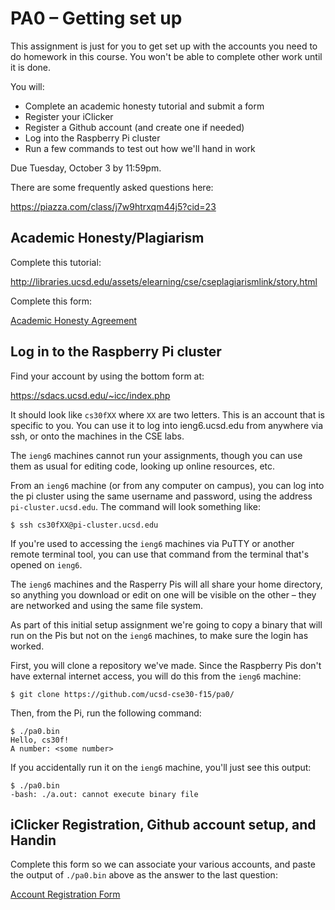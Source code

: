 # PA0 – Getting set up

This assignment is just for you to get set up with the accounts you need to do homework in this course. You won't be able to complete other work until it is done.

You will:

- Complete an academic honesty tutorial and submit a form
- Register your iClicker
- Register a Github account (and create one if needed)
- Log into the Raspberry Pi cluster
- Run a few commands to test out how we'll hand in work

Due Tuesday, October 3 by 11:59pm.

There are some frequently asked questions here:

https://piazza.com/class/j7w9htrxqm44j5?cid=23


## Academic Honesty/Plagiarism

Complete this tutorial:

http://libraries.ucsd.edu/assets/elearning/cse/cseplagiarismlink/story.html

Complete this form:

[Academic Honesty Agreement](https://docs.google.com/forms/d/e/1FAIpQLSfioSy3FLfg-xdPw_EYQe-_WQgpz0_hwk4jOGjtNwizmrlidQ/viewform)


## Log in to the Raspberry Pi cluster

Find your account by using the bottom form at:

https://sdacs.ucsd.edu/~icc/index.php

It should look like `cs30fXX` where `XX` are two letters. This is an account that is specific to you. You can use it to log into ieng6.ucsd.edu from anywhere via ssh, or onto the machines in the CSE labs.

The `ieng6` machines cannot run your assignments, though you can use them as usual for editing code, looking up online resources, etc.

From an `ieng6` machine (or from any computer on campus), you can log into the pi cluster using the same username and password, using the address `pi-cluster.ucsd.edu`. The command will look something like:

```
$ ssh cs30fXX@pi-cluster.ucsd.edu
```

If you're used to accessing the `ieng6` machines via PuTTY or another remote terminal tool, you can use that command from the terminal that's opened on `ieng6`.

The `ieng6` machines and the Rasperry Pis will all share your home directory, so anything you download or edit on one will be visible on the other – they are networked and using the same file system.

As part of this initial setup assignment we're going to copy a binary that will run on the Pis but not on the `ieng6` machines, to make sure the login has worked.

First, you will clone a repository we've made. Since the Raspberry Pis don't have external internet access, you will do this from the `ieng6` machine:

```
$ git clone https://github.com/ucsd-cse30-f15/pa0/
```

Then, from the Pi, run the following command:

```
$ ./pa0.bin
Hello, cs30f!
A number: <some number>
```

If you accidentally run it on the `ieng6` machine, you'll just see this output:

```
$ ./pa0.bin
-bash: ./a.out: cannot execute binary file
```

## iClicker Registration, Github account setup, and Handin

Complete this form so we can associate your various accounts, and paste the output of `./pa0.bin` above as the answer to the last question:

[Account Registration Form](https://docs.google.com/forms/d/e/1FAIpQLScuZfh_JQsksLSXHupoRJ9KClLMoxrHB8wPbjEAZCe9XKwm-g/viewform)
